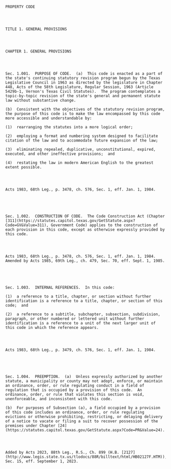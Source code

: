 ﻿
    
    
    	
    					
    
    
    PROPERTY CODE
    
      
    
    
    TITLE 1. GENERAL PROVISIONS
    
      
    
    
    CHAPTER 1. GENERAL PROVISIONS
    
      
    
    
    Sec. 1.001.  PURPOSE OF CODE.  (a)  This code is enacted as a part of the state's continuing statutory revision program begun by the Texas Legislative Council in 1963 as directed by the legislature in Chapter 448, Acts of the 58th Legislature, Regular Session, 1963 (Article 5429b-1, Vernon's Texas Civil Statutes).  The program contemplates a topic-by-topic revision of the state's general and permanent statute law without substantive change.
    
    (b)  Consistent with the objectives of the statutory revision program, the purpose of this code is to make the law encompassed by this code more accessible and understandable by:
    
    (1)  rearranging the statutes into a more logical order;
    
    (2)  employing a format and numbering system designed to facilitate citation of the law and to accommodate future expansion of the law;
    
    (3)  eliminating repealed, duplicative, unconstitutional, expired, executed, and other ineffective provisions;  and
    
    (4)  restating the law in modern American English to the greatest extent possible.
    
    
    
    
    Acts 1983, 68th Leg., p. 3478, ch. 576, Sec. 1, eff. Jan. 1, 1984.
    
    
    
    
    
    Sec. 1.002.  CONSTRUCTION OF CODE.  The Code Construction Act (Chapter [311](https://statutes.capitol.texas.gov/GetStatute.aspx?Code=GV&Value=311), Government Code) applies to the construction of each provision in this code, except as otherwise expressly provided by this code.
    
    
    
    
    Acts 1983, 68th Leg., p. 3478, ch. 576, Sec. 1, eff. Jan. 1, 1984.  Amended by Acts 1985, 69th Leg., ch. 479, Sec. 70, eff. Sept. 1, 1985.
    
    
    
    
    
    Sec. 1.003.  INTERNAL REFERENCES.  In this code:
    
    (1)  a reference to a title, chapter, or section without further identification is a reference to a title, chapter, or section of this code;  and
    
    (2)  a reference to a subtitle, subchapter, subsection, subdivision, paragraph, or other numbered or lettered unit without further identification is a reference to a unit of the next larger unit of this code in which the reference appears.
    
    
    
    
    Acts 1983, 68th Leg., p. 3479, ch. 576, Sec. 1, eff. Jan. 1, 1984.
    
    
    
    
    
    Sec. 1.004.  PREEMPTION.  (a)  Unless expressly authorized by another statute, a municipality or county may not adopt, enforce, or maintain an ordinance, order, or rule regulating conduct in a field of regulation that is occupied by a provision of this code.  An ordinance, order, or rule that violates this section is void, unenforceable, and inconsistent with this code.
    
    (b)  For purposes of Subsection (a), a field occupied by a provision of this code includes an ordinance, order, or rule regulating evictions or otherwise prohibiting, restricting, or delaying delivery of a notice to vacate or filing a suit to recover possession of the premises under Chapter [24](https://statutes.capitol.texas.gov/GetStatute.aspx?Code=PR&Value=24).
    
    
    
    
    Added by Acts 2023, 88th Leg., R.S., Ch. 899 (H.B. [2127](http://www.legis.state.tx.us/tlodocs/88R/billtext/html/HB02127F.HTM)), Sec. 15, eff. September 1, 2023.
    
    
    
    
    				
